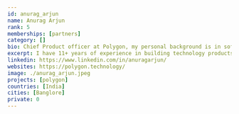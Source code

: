 ```yaml
---
id: anurag_arjun
name: Anurag Arjun
rank: 5
memberships: [partners]
category: []
bio: Chief Product officer at Polygon, my personal background is in software product management. I have 11+ years of experience in building technology products, with deep experience in working with structured and unstructured financial data.
excerpt: I have 11+ years of experience in building technology products.
linkedin: https://www.linkedin.com/in/anuragarjun/
websites: https://polygon.technology/
image: ./anurag_arjun.jpeg
projects: [polygon]
countries: [India]
cities: [Banglore]
private: 0
---
```

